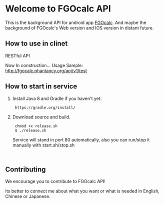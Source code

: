 # Welcome to FGOcalc API

This is the background API for android app [FGOcalc](https://github.com/nj005py/FGOcalc).
And maybe the background of FGOcalc's Web version and IOS version in distant future.

## How to use in clinet
RESTful API

Now
In construction...
Usage Sample:
http://fgocalc.phantancy.org/api/v1/test

## How to start in service
1. Install Java 8 and Gradle if you haven't yet:

        https://gradle.org/install/
        
2. Download source and build.
        
        chmod +x release.sh
        $ ./release.sh
   Service will stand in port 80 automatically, also you can run/stop it manually with start.sh/stop.sh
~~~


~~~
## Contributing
We encourage you to contribute to FGOcalc API!

Its better to connect me about what you want or what is needed in English, Chinese or Japanese.

